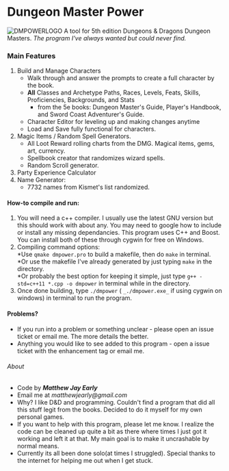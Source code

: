 # Dungeon Master Power  
![DMPOWERLOGO](https://i.imgur.com/AIfDZLy.png)
A tool for 5th edition Dungeons & Dragons Dungeon Masters.
_The program I've always wanted but could never find._


### Main Features

1. Build and Manage Characters
    * Walk through and answer the prompts to create a full character by the book.
    * **All** Classes and Archetype Paths, Races, Levels, Feats, Skills, Proficiencies, Backgrounds, and Stats
        * from the 5e books: Dungeon Master's Guide, Player's Handbook, and Sword Coast Adventurer's Guide.
    * Character Editor for leveling up and making changes anytime
    * Load and Save fully functional for characters.
2. Magic Items / Random Spell Generators.
    * All Loot Reward rolling charts from the DMG. Magical items, gems, art, currency.  
    * Spellbook creator that randomizes wizard spells.
    * Random Scroll generator.
3. Party Experience Calculator
4. Name Generator: 
    * 7732 names from Kismet's list randomized.


#### How-to compile and run:

1. You will need a c++ compiler. I usually use the latest GNU version but this should work with about any. You may need to google how to include or install any missing dependancies. This program uses C++ and Boost. You can install both of these through cygwin for free on Windows.
2. Compiling command options:  
    *Use ```qmake dmpower.pro``` to build a makefile, then do ```make``` in terminal.  
    *Or use the makefile I've already generated by just typing ```make``` in the directory.   
    *Or probably the best option for keeping it simple, just type ```g++ -std=c++11 *.cpp -o dmpower``` in terminal while in the directory.  
3. Once done building, type ```./dmpower``` ( ```_./dmpower.exe_``` if using cygwin on windows) in terminal to run the program.

#### Problems?

* If you run into a problem or something unclear - please open an issue ticket or email me. The more details the better.
* Anything you would like to see added to this program - open a issue ticket with the enhancement tag or email me.

###### About
* Code by 
**_Matthew Jay Early_** 
* Email me at 
_matthewjearly@gmail.com_
* Why? I like D&D and programming. Couldn't find a program that did all this stuff legit from the books. Decided to do it myself for my own personal games.
* If you want to help with this program, please let me know. I realize the code can be cleaned up quite a bit as there where times I just got it working and left it at that. My main goal is to make it uncrashable by normal means.  
* Currently its all been done solo(at times I struggled). Special thanks to the internet for helping me out when I get stuck.
